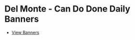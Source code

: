 # Del Monte - Can Do Done Daily Banners

- [View Banners](https://kywebdev.github.io/Del-Monte-Banners)